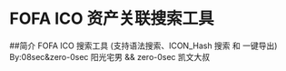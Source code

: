 # FOFA ICO 资产关联搜索工具

##简介
FOFA ICO 搜索工具 (支持语法搜索、ICON_Hash 搜索 和 一键导出) 
By:08sec&amp;zero-0sec 阳光宅男 &amp;&amp; zero-0sec 凯文大叔
